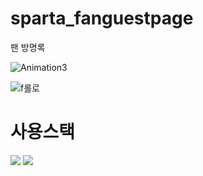 # sparta_fanguestpage
팬 방명록 

![Animation3](https://user-images.githubusercontent.com/80263801/197698528-2a529d0e-98a1-4256-b9c6-581cc48ef9e2.gif)

![f롤로](https://user-images.githubusercontent.com/80263801/197698602-107dbd06-9133-41ea-baab-9d8c005cf43a.jpg)

# 사용스택

<div align="left">
    <img src="https://img.shields.io/badge/HTML5-E34F26?style=flat&logo=HTML5&logoColor=white">
    <img src="https://img.shields.io/badge/python-3776AB?style=flate&logo=python&logoColor=white"> 
  
  </div>
